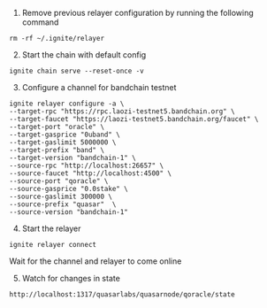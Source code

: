 1. Remove previous relayer configuration by running the following command
```
rm -rf ~/.ignite/relayer
```

2. Start the chain with default config
```
ignite chain serve --reset-once -v
```

3. Configure a channel for bandchain testnet
```
ignite relayer configure -a \
--target-rpc "https://rpc.laozi-testnet5.bandchain.org" \
--target-faucet "https://laozi-testnet5.bandchain.org/faucet" \
--target-port "oracle" \
--target-gasprice "0uband" \
--target-gaslimit 5000000 \
--target-prefix "band" \
--target-version "bandchain-1" \
--source-rpc "http://localhost:26657" \
--source-faucet "http://localhost:4500" \
--source-port "qoracle" \
--source-gasprice "0.0stake" \
--source-gaslimit 300000 \
--source-prefix "quasar"  \
--source-version "bandchain-1"
```

4. Start the relayer
```
ignite relayer connect 
```
Wait for the channel and relayer to come online

5. Watch for changes in state
```
http://localhost:1317/quasarlabs/quasarnode/qoracle/state
```